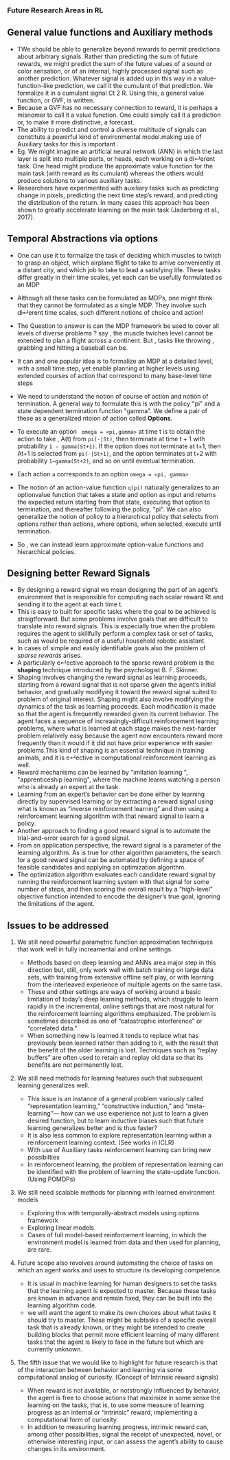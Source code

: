 ### Future Research Areas in RL

## General value functions and Auxiliary methods
- TWe should be able to generalize beyond rewards to permit predictions about arbitrary signals. Rather than predicting the sum of future rewards, we might predict the sum of the future values of a sound or color sensation, or of an internal, highly processed signal such as another prediction. Whatever signal is added up in this way in a value-function-like prediction, we call it the cumulant of that prediction. We formalize it in a cumulant signal Ct 2 R. Using this, a general value function, or GVF, is written.
- Because a GVF has no necessary connection to reward, it is perhaps a misnomer to call it a value function. One could simply call it a prediction or, to make it more distinctive, a forecast.
- The ability to predict and control a diverse multitude of
signals can constitute a powerful kind of environmental model.making use of Auxiliary tasks for this is important .
- Eg. We might imagine an artificial neural network (ANN) in which the last layer is split into multiple parts, or heads, each working on a di↵erent task. One head might produce the approximate value function for the main task (with reward as its cumulant) whereas the others would produce solutions to various auxiliary tasks.
- Researchers have experimented with auxiliary tasks such as predicting change in pixels, predicting the next time step’s reward, and predicting the distribution of the return. In many cases this approach has been shown to greatly accelerate learning on the main task (Jaderberg et al., 2017).

## Temporal Abstractions via options
- One can use it to formalize the task of deciding which muscles to twitch to grasp an object, which airplane flight to take to arrive conveniently at a distant city, and which job to take to lead a satisfying life. These tasks differ greatly in their time scales, yet each can be usefully formulated as an MDP
- Although all these tasks can be formulated as MDPs, one might think that they cannot be formulated as a single MDP. They involve such di↵erent time scales, such different notions of choice and action!
- The Question to answer is can the MDP framework be used to cover all levels of diverse problems ? say , the muscle twiches level cannot be extended to plan a flight across a continent. But , tasks like throwing , grabbing and hitting a baseball can be.
- It can and one popular idea is to formalize an MDP at a detailed level, with a small time step, yet enable planning at higher levels using extended courses of action that correspond to many base-level time steps
- We need to understand the notion of course of action and notion of termination. A general way to formulate this is with the policy "pi" and a state dependent termination function "gamma". We define a pair of these as a generalized ntoion of action called **Options**.
- To execute an option ``` omega = <pi,gamma>``` at time t is to obtain the action to take , A(t) from ```pi(·|St)```, then terminate at time t + 1 with probability ```1 − gamma(St+1)```. If the option does not terminate at t+1, then At+1 is selected from ```pi(·|St+1)```, and the option terminates at
t+2 with probability ```1−gamma(St+2)```, and so on until eventual termination.

- Each action ```a``` corresponds to an option ```omega = <pi, gamma>```
- The notion of an action-value function ```q(pi)``` naturally generalizes to an optionvalue function that takes a state and option as input and returns the expected return starting from that state, executing that option to termination, and thereafter following the policy, "pi". We can also generalize the notion of policy to a hierarchical policy that selects from options rather than actions, where options, when selected, execute until termination.
- So , we can instead learn approximate option-value functions and hierarchical policies.

## Designing better Reward Signals
- By designing a reward signal we mean designing the part of an agent’s environment that is responsible for computing each scalar reward Rt and sending it to the agent at each time t.
- This is easy to built for specific tasks where the goal to be achieved is straigtforward. But some problems involve goals that are difficult to translate into reward signals. This is especially true when the problem requires the agent to skillfully perform a complex task or set of tasks, such as would be required of a useful household robotic assistant.
- In cases of simple and easily identifiable goals also the problem of  *sparse rewards* arises.
- A particularly e↵ective approach to the sparse reward problem is the **shaping** technique introduced by the psychologist B. F. Skinner.
- Shaping involves changing the reward signal as learning proceeds, starting from a reward signal that is not sparse given the agent’s initial behavior, and gradually modifying it toward the reward signal suited to problem of original interest. Shaping might also involve modifying the dynamics of the task as learning proceeds. Each modification is made so that the
agent is frequently rewarded given its current behavior. The agent faces a sequence of increasingly-difficult reinforcement learning problems, where what is learned at each stage makes the next-harder problem relatively easy because the agent now encounters reward more frequently than it would if it did not have prior experience with easier problems.This kind of shaping is an essential technique in training animals, and it is e↵ective in
computational reinforcement learning as well.
- Reward mechanisms can be learned by "imitation learning ", "apprenticeship learning", where the machine learns watching a person who is already an expert at the task.
- Learning from an expert’s behavior can be done either by learning directly by supervised learning or by extracting a reward signal using what is known as “inverse reinforcement learning” and then using a reinforcement learning algorithm with that reward signal to learn a policy.
- Another approach to finding a good reward signal is to automate the trial-and-error search for a good signal.
- From an application perspective, the reward signal is a parameter of the learning algorithm. As is true for other algorithm parameters, the search for a good reward signal can be automated by defining a space of feasible candidates and applying an optimization algorithm.
- The optimization algorithm evaluates each candidate reward signal by running the reinforcement learning system with that signal for some number of steps, and then scoring the overall result by a “high-level” objective function intended to encode the designer’s true goal, ignoring the limitations
of the agent.

## Issues to be addressed
1. We still need powerful parametric function approximation techniques that work well in fully increamental and online settings.
   - Methods based on deep learning and ANNs area major step in this direction but, still, only work well with batch training on large data sets, with training from extensive offline self play, or with learning from the interleaved experience of multiple agents on the same task.
   - These and other settings are ways of working around a basic limitation of today’s deep learning methods, which struggle to learn rapidly in the incremental, online settings that are most natural for the reinforcement learning algorithms emphasized. The problem is sometimes described as one of “catastrophic interference” or “correlated data.”
   - When something new is learned it tends to replace what has previously been learned rather than adding to it, with the result that the benefit of the older learning is lost. Techniques such as “replay buffers” are often used to retain and replay old data so that its benefits are not permanently lost.

2. We still need methods for learning features such that subsequent learning generalizes well.
   - This issue is an instance of a general problem variously called “representation learning,” “constructive induction,” and “meta-learning”— how can we use experience not just to learn a given desired function, but to learn inductive biases such that future learning generalizes better and is thus faster?
   - It is also less common to explore representation learning within a reinforcement learning context. (See works in ICLR)
   - With use of Auxiliary tasks reinforcement learning can bring new possibilties
   -  In reinforcement learning, the problem of representation learning can be identified with the problem of learning the state-update function.(Using POMDPs)

3. We still need scalable methods for planning with learned environment models
    - Exploring this with temporally-abstract models using options framework
    - Exploring linear models
    - Cases of full model-based reinforcement learning, in which the environment model is learned from data and then used for planning, are rare.   

4. Future scope also revolves around automating the choice of tasks on which an agent works and uses to structure its developing competence.
    - It is usual in machine learning for human designers to set the tasks that the learning agent is expected to master. Because these tasks are known in advance and remain fixed, they can be built into the learning algorithm code.
    - we will want the agent to make its own choices about what tasks it should try to master. These might be subtasks of a specific overall task that is already known, or they might be intended to create building blocks that permit more efficient learning of many different tasks that the agent is likely to face in the future but which are currently unknown.

5. The fifth issue that we would like to highlight for future research is that of the interaction between behavior and learning via some computational analog of curiosity. (Concept of Intrinsic reward signals)
    - When reward is not available, or notstrongly influenced by behavior, the agent is free to choose actions that maximize in some sense the learning on the tasks, that is, to use some measure of learning progress     as an internal or “intrinsic” reward, implementing a computational form of curiosity.
    - In addition to measuring learning progress, intrinsic reward can, among other possibilities, signal the receipt of  unexpected, novel, or otherwise interesting input, or can assess the agent’s ability to cause changes in its environment.   
